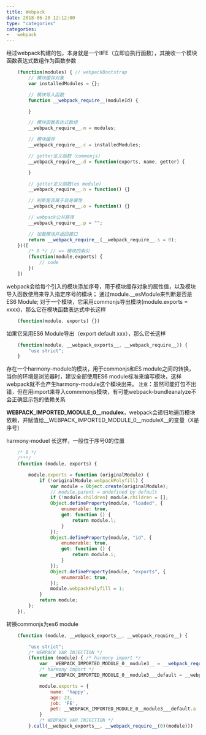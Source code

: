 ```yaml
---
title: Webpack
date: 2018-06-20 12:12:00
type: "categories"
categories:
-	webpack
---
```


经过webpack构建的包，本身就是一个IIFE（立即自执行函数），其接收一个模块函数表达式数组作为函数参数
```javascript
    (function(modules) { // webpackBootstrap
        // 模块缓存对象
        var installedModules = {};

        // 模块导入函数
        function __webpack_require__(moduleId) {

        }

        // 模块函数表达式数组
        __webpack_require__.m = modules;

        // 模块缓存
        __webpack_require__.c = installedModules;

        // getter定义函数（commonjs）
        __webpack_require__.d = function(exports, name, getter) {

        }

        // getter定义函数(es module) 
        __webpack_require__.n = function() {}

        // 判断是否属于自身属性
        __webpack_require__.o = function() {}

        // webpack公共路径
        __webpack_require__.p = "";

        // 加载模块并返回接口
        return __webpack_require__(__webpack_require__.s = 0);
    })([
        /* 0 */ // => 模块的索引
        (function(module,exports) {
            // code
        })
    ])
```

webpack会给每个引入的模块添加序号，用于模块缓存对象的属性值，以及模块导入函数使用来导入指定序号的模块；
通过module.__esModule来判断是否是ES6 Module;
对于一个模块，它采用commonjs导出模块(module.exports = xxxx)，那么它在模块函数表达式中长这样
```javascript
    (function(module, exports) {})
```

如果它采用ES6 Module导出（export default xxx），那么它长这样
```javascript 
    (function(module, __webpack_exports__, __webpack_require__)) {
        "use strict";
    }
```

存在一个harmony-module的模块，用于commonjs和ES module之间的转换，
当你的环境是浏览器时，建议全部使用ES6 module标准来编写模块，这样webpack就不会产生harmony-module这个模块出来。
`注意`：虽然可能打包不出错，但在用import来导入commmonjs模块，有可能webpack-bundleanalyze不会正确显示包的依赖关系

__WEBPACK_IMPORTED_MODULE_0__modulex__，webpack会递归地遍历模块依赖，并赋值给__WEBPACK_IMPORTED_MODULE_0__moduleX__的变量（X是序号）

harmony-moduel 长这样，一般位于序号0的位置
```javascript
    /* 0 */
 	/***/
 	(function (module, exports) {

 		module.exports = function (originalModule) {
 			if (!originalModule.webpackPolyfill) {
 				var module = Object.create(originalModule);
 				// module.parent = undefined by default
 				if (!module.children) module.children = [];
 				Object.defineProperty(module, "loaded", {
 					enumerable: true,
 					get: function () {
 						return module.l;
 					}
 				});
 				Object.defineProperty(module, "id", {
 					enumerable: true,
 					get: function () {
 						return module.i;
 					}
 				});
 				Object.defineProperty(module, "exports", {
 					enumerable: true,
 				});
 				module.webpackPolyfill = 1;
 			}
 			return module;
 		};
 	}),
```

转换commonjs为es6 module
```javascript
    (function (module, __webpack_exports__, __webpack_require__) {

 		"use strict";
 		/* WEBPACK VAR INJECTION */
 		(function (module) { /* harmony import */
 			var __WEBPACK_IMPORTED_MODULE_0__module3__ = __webpack_require__(4);
 			/* harmony import */
 			var __WEBPACK_IMPORTED_MODULE_0__module3___default = __webpack_require__.n(__WEBPACK_IMPORTED_MODULE_0__module3__);

 			module.exports = {
 				name: 'happy',
 				age: 23,
 				job: 'FE',
 				pet: __WEBPACK_IMPORTED_MODULE_0__module3___default.a
 			}
 			/* WEBPACK VAR INJECTION */
 		}.call(__webpack_exports__, __webpack_require__(0)(module)))

```